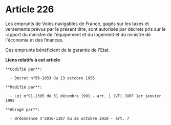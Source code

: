 # Article 226

Les emprunts de Voies navigables de France, gagés sur les taxes et versements prévus par le présent titre, sont autorisés par
décrets pris sur le rapport du ministre de l'équipement et du logement et du ministre de l'économie et des finances.

Ces emprunts bénéficient de la garantie de l'Etat.

**Liens relatifs à cet article**

	**Codifié par**:

	  - Décret n°56-1033 du 13 octobre 1956

	**Modifié par**:

	  - Loi n°91-1385 du 31 décembre 1991 - art. 1 (VT) JORF 1er janvier 1992

	**Abrogé par**:

	  - Ordonnance n°2010-1307 du 28 octobre 2010 - art. 7
